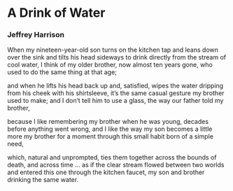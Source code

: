 # A Drink of Water

### Jeffrey Harrison

When my nineteen-year-old son turns on the kitchen tap
and leans down over the sink and tilts his head sideways
to drink directly from the stream of cool water,
I think of my older brother, now almost ten years gone,
who used to do the same thing at that age;

and when he lifts his head back up and, satisfied,
wipes the water dripping from his cheek
with his shirtsleeve, it’s the same casual gesture
my brother used to make; and I don’t tell him
to use a glass, the way our father told my brother,

because I like remembering my brother
when he was young, decades before anything
went wrong, and I like the way my son
becomes a little more my brother for a moment
through this small habit born of a simple need,

which, natural and unprompted, ties them together
across the bounds of death, and across time …
as if the clear stream flowed between two worlds
and entered this one through the kitchen faucet,
my son and brother drinking the same water.

